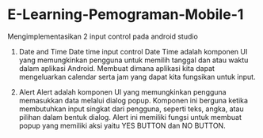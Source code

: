 # E-Learning-Pemograman-Mobile-1

Mengimplementasikan 2 input control pada android studio
1. Date and Time
   Date time input control
   Date Time adalah komponen UI yang memungkinkan pengguna untuk memilih tanggal dan atau waktu dalam aplikasi Android. Membuat dimana aplikasi kita dapat mengeluarkan calendar serta jam yang dapat kita fungsikan untuk input.

3. Alert
   Alert adalah komponen UI yang memungkinkan pengguna memasukkan data melalui dialog popup. Komponen ini berguna ketika membutuhkan input singkat dari pengguna, seperti teks, angka, atau pilihan dalam bentuk dialog. Alert ini memiliki fungsi untuk membuat popup yang          memiliki aksi yaitu YES BUTTON dan NO BUTTON.
